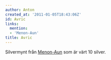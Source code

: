```yaml
---
author: Anton
created_at: '2011-01-05T18:43:06Z'
id: Avric
links:
  mention:
  - 'Menon-Aun'
title: Avric
---
```


Silvermynt från [Menon-Aun] som är värt 10 silver.

  [Menon-Aun]: Menon-Aun
